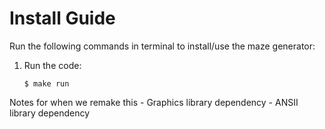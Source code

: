# Install Guide
Run the following commands in terminal to install/use the maze generator:

1. Run the code:

    `$ make run`


Notes for when we remake this
    - Graphics library dependency
    - ANSII library dependency
